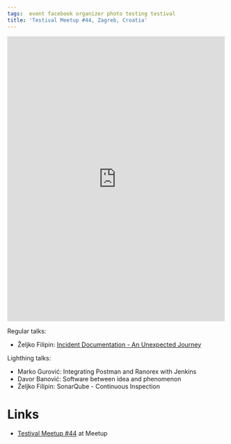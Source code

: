 ```yaml
---
tags:  event facebook organizer photo testing testival
title: 'Testival Meetup #44, Zagreb, Croatia'
---
```

<iframe src="https://www.facebook.com/plugins/post.php?href=https%3A%2F%2Fwww.facebook.com%2Fmedia%2Fset%2F%3Fset%3Da.10157037061267290%26type%3D1%26l%3De7424075c4&width=500&show_text=true&height=655&appId" width="500" height="655" style="border:none;overflow:hidden" scrolling="no" frameborder="0" allowTransparency="true" allow="encrypted-media"></iframe>

Regular talks:

- Željko Filipin: [Incident Documentation - An Unexpected Journey](/incident-documentation)

Lighthing talks:

- Marko Gurović: Integrating Postman and Ranorex with Jenkins
- Davor Banović: Software between idea and phenomenon
- Željko Filipin: SonarQube - Continuous Inspection

# Links

- [Testival Meetup #44](https://www.meetup.com/testival/events/257897967/) at Meetup
